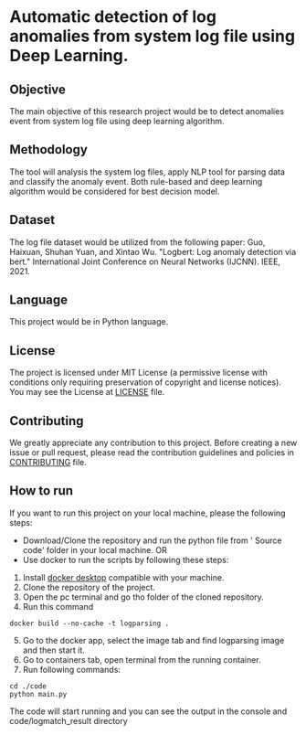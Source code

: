 # Automatic detection of log anomalies from system log file using Deep Learning. 
## Objective
The main objective of this research project would be to detect anomalies event from system log file using deep learning algorithm.
## Methodology
The tool will analysis the  system log files, apply NLP tool for parsing data and classify the anomaly event. Both rule-based and deep learning algorithm would be considered for best decision model.
## Dataset
The log file dataset would be utilized from the following paper: Guo, Haixuan, Shuhan Yuan, and Xintao Wu. "Logbert: Log anomaly detection via bert." International Joint Conference on Neural Networks (IJCNN). IEEE, 2021.
## Language 
This project would be in Python language.
## License
The project is licensed under MIT License (a permissive license with conditions only requiring preservation of copyright and license notices).
You may see the License at [LICENSE](https://github.com/afrin110203/LogAnomaliesDetectionDL/blob/main/LICENSE) file.
## Contributing
We greatly appreciate any contribution to this project. Before creating a new issue or pull request, 
please read the contribution guidelines and policies in [CONTRIBUTING](https://github.com/afrin110203/LogAnomaliesDetectionDL/blob/main/CONTRIBUTING.md) file.
 
## How to run
If you want to run this project on your local machine, please the following steps:

* Download/Clone the repository and run the python file from ' Source code' folder in your local machine. 
OR
* Use docker to run the scripts by following these steps:

1. Install [docker desktop](https://www.docker.com/get-started/) compatible with your machine.
2. Clone the repository of the project.
3. Open the pc terminal and go tho folder of the cloned repository.
4. Run this command
```
docker build --no-cache -t logparsing .
```
5. Go to the docker app, select the image tab and find logparsing image and then start it.
6. Go to containers tab, open terminal from the running container.
7. Run following commands:
```
cd ./code
python main.py
```
The code will start running and you can see the output in the console and code/logmatch_result directory 


